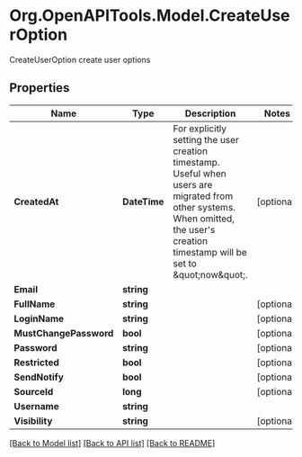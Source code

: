 # Org.OpenAPITools.Model.CreateUserOption
CreateUserOption create user options

## Properties

Name | Type | Description | Notes
------------ | ------------- | ------------- | -------------
**CreatedAt** | **DateTime** | For explicitly setting the user creation timestamp. Useful when users are migrated from other systems. When omitted, the user&#39;s creation timestamp will be set to \&quot;now\&quot;. | [optional] 
**Email** | **string** |  | 
**FullName** | **string** |  | [optional] 
**LoginName** | **string** |  | [optional] 
**MustChangePassword** | **bool** |  | [optional] 
**Password** | **string** |  | [optional] 
**Restricted** | **bool** |  | [optional] 
**SendNotify** | **bool** |  | [optional] 
**SourceId** | **long** |  | [optional] 
**Username** | **string** |  | 
**Visibility** | **string** |  | [optional] 

[[Back to Model list]](../README.md#documentation-for-models) [[Back to API list]](../README.md#documentation-for-api-endpoints) [[Back to README]](../README.md)

